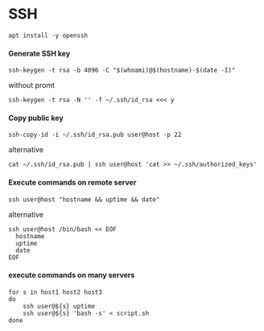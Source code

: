 # SSH

    apt install -y openssh

#### Generate SSH key
    ssh-keygen -t rsa -b 4096 -C "$(whoami)@$(hostname)-$(date -I)"

without promt

    ssh-keygen -t rsa -N '' -f ~/.ssh/id_rsa <<< y

#### Copy public key

    ssh-copy-id -i ~/.ssh/id_rsa.pub user@host -p 22
    
alternative 

    cat ~/.ssh/id_rsa.pub | ssh user@host 'cat >> ~/.ssh/authorized_keys'


#### Execute commands on remote server

    ssh user@host "hostname && uptime && date"

alternative

    ssh user@host /bin/bash << EOF
      hostname
      uptime
      date
    EOF


#### execute commands on many servers
    for s in host1 host2 host3
    do
        ssh user@${s} uptime
        ssh user@${s} 'bash -s' < script.sh
    done
